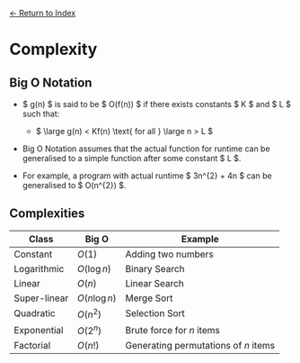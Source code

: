 [← Return to Index](https://github.com/cjmlgrto/fit2085-notes/)

# Complexity

## Big O Notation

- $ g(n) $ is said to be $ O(f(n)) $ if there exists constants $ K $ and $ L $ such that:

	- $ \large g(n) < Kf(n) \text{ for all } \large n > L $

- Big O Notation assumes that the actual function for runtime can be generalised to a simple function after some constant $ L $.
- For example, a program with actual runtime $ 3n^{2} + 4n $ can be generalised to $ O(n^{2}) $.

## Complexities

| Class | Big O | Example |
|---    |---    |---      |
| Constant | $O(1)$ | Adding two numbers |
| Logarithmic | $O(\log n)$ | Binary Search | 
| Linear | $O(n)$ | Linear Search |
| Super-linear | $O(n \log n)$ | Merge Sort |
| Quadratic | $O(n^{2})$ | Selection Sort |
| Exponential | $O(2^{n})$ | Brute force for $n$ items |
| Factorial | $O(n!)$ | Generating permutations of $n$ items |


